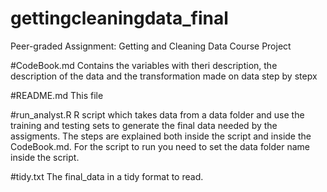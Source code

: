 # gettingcleaningdata_final
Peer-graded Assignment: Getting and Cleaning Data Course Project

#CodeBook.md
Contains the variables with theri description, the description of the data
and the transformation made on data step by stepx

#README.md
This file

#run_analyst.R
R  script which takes data from a data folder and use the training and
testing sets to generate the final data needed by the assigments. The steps
are explained both inside the script and inside the CodeBook.md. For the
script to run you need to set the data folder name inside the script.

#tidy.txt
The final_data in a tidy format to read.


